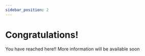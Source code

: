```yaml
---
sidebar_position: 2
---
```


# Congratulations!

You have reached here!!
More information will be available soon
